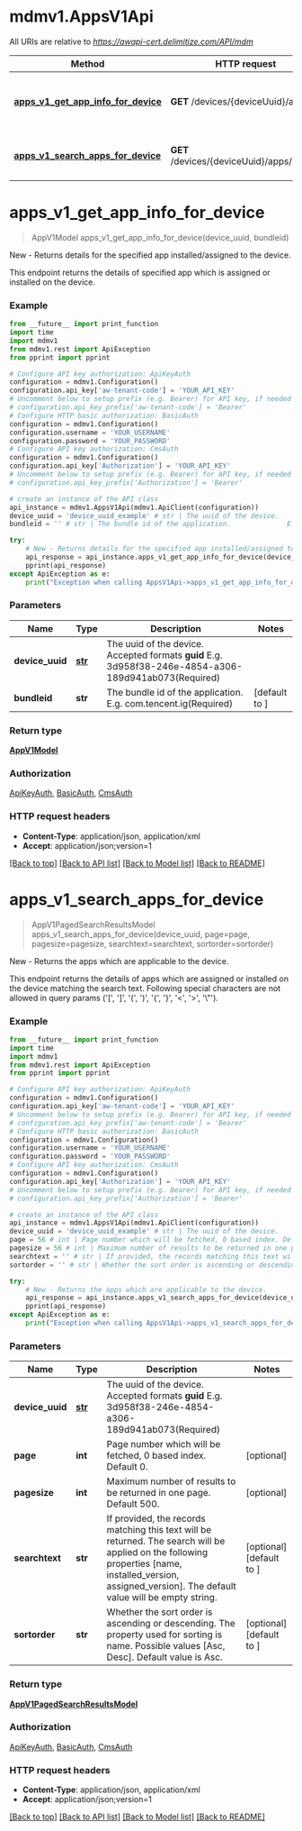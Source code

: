 # mdmv1.AppsV1Api

All URIs are relative to *https://awapi-cert.delimitize.com/API/mdm*

Method | HTTP request | Description
------------- | ------------- | -------------
[**apps_v1_get_app_info_for_device**](AppsV1Api.md#apps_v1_get_app_info_for_device) | **GET** /devices/{deviceUuid}/apps | New - Returns details for the specified app installed/assigned to the device.
[**apps_v1_search_apps_for_device**](AppsV1Api.md#apps_v1_search_apps_for_device) | **GET** /devices/{deviceUuid}/apps/search | New - Returns the apps which are applicable to the device.


# **apps_v1_get_app_info_for_device**
> AppV1Model apps_v1_get_app_info_for_device(device_uuid, bundleid)

New - Returns details for the specified app installed/assigned to the device.

This endpoint returns the details of specified app which is assigned or installed on the device.

### Example
```python
from __future__ import print_function
import time
import mdmv1
from mdmv1.rest import ApiException
from pprint import pprint

# Configure API key authorization: ApiKeyAuth
configuration = mdmv1.Configuration()
configuration.api_key['aw-tenant-code'] = 'YOUR_API_KEY'
# Uncomment below to setup prefix (e.g. Bearer) for API key, if needed
# configuration.api_key_prefix['aw-tenant-code'] = 'Bearer'
# Configure HTTP basic authorization: BasicAuth
configuration = mdmv1.Configuration()
configuration.username = 'YOUR_USERNAME'
configuration.password = 'YOUR_PASSWORD'
# Configure API key authorization: CmsAuth
configuration = mdmv1.Configuration()
configuration.api_key['Authorization'] = 'YOUR_API_KEY'
# Uncomment below to setup prefix (e.g. Bearer) for API key, if needed
# configuration.api_key_prefix['Authorization'] = 'Bearer'

# create an instance of the API class
api_instance = mdmv1.AppsV1Api(mdmv1.ApiClient(configuration))
device_uuid = 'device_uuid_example' # str | The uuid of the device.              Accepted formats **guid**              E.g. 3d958f38-246e-4854-a306-189d941ab073(Required)
bundleid = '' # str | The bundle id of the application.              E.g. com.tencent.ig(Required) (default to )

try:
    # New - Returns details for the specified app installed/assigned to the device.
    api_response = api_instance.apps_v1_get_app_info_for_device(device_uuid, bundleid)
    pprint(api_response)
except ApiException as e:
    print("Exception when calling AppsV1Api->apps_v1_get_app_info_for_device: %s\n" % e)
```

### Parameters

Name | Type | Description  | Notes
------------- | ------------- | ------------- | -------------
 **device_uuid** | [**str**](.md)| The uuid of the device.              Accepted formats **guid**              E.g. 3d958f38-246e-4854-a306-189d941ab073(Required) | 
 **bundleid** | **str**| The bundle id of the application.              E.g. com.tencent.ig(Required) | [default to ]

### Return type

[**AppV1Model**](AppV1Model.md)

### Authorization

[ApiKeyAuth](../README.md#ApiKeyAuth), [BasicAuth](../README.md#BasicAuth), [CmsAuth](../README.md#CmsAuth)

### HTTP request headers

 - **Content-Type**: application/json, application/xml
 - **Accept**: application/json;version=1

[[Back to top]](#) [[Back to API list]](../README.md#documentation-for-api-endpoints) [[Back to Model list]](../README.md#documentation-for-models) [[Back to README]](../README.md)

# **apps_v1_search_apps_for_device**
> AppV1PagedSearchResultsModel apps_v1_search_apps_for_device(device_uuid, page=page, pagesize=pagesize, searchtext=searchtext, sortorder=sortorder)

New - Returns the apps which are applicable to the device.

This endpoint returns the details of apps which are assigned or installed on the device matching the search text.  Following special characters are not allowed in query params ('[', ']', '(', ')', '{', '}', '&lt;', '&gt;', '\\\"').

### Example
```python
from __future__ import print_function
import time
import mdmv1
from mdmv1.rest import ApiException
from pprint import pprint

# Configure API key authorization: ApiKeyAuth
configuration = mdmv1.Configuration()
configuration.api_key['aw-tenant-code'] = 'YOUR_API_KEY'
# Uncomment below to setup prefix (e.g. Bearer) for API key, if needed
# configuration.api_key_prefix['aw-tenant-code'] = 'Bearer'
# Configure HTTP basic authorization: BasicAuth
configuration = mdmv1.Configuration()
configuration.username = 'YOUR_USERNAME'
configuration.password = 'YOUR_PASSWORD'
# Configure API key authorization: CmsAuth
configuration = mdmv1.Configuration()
configuration.api_key['Authorization'] = 'YOUR_API_KEY'
# Uncomment below to setup prefix (e.g. Bearer) for API key, if needed
# configuration.api_key_prefix['Authorization'] = 'Bearer'

# create an instance of the API class
api_instance = mdmv1.AppsV1Api(mdmv1.ApiClient(configuration))
device_uuid = 'device_uuid_example' # str | The uuid of the device.              Accepted formats **guid**              E.g. 3d958f38-246e-4854-a306-189d941ab073(Required)
page = 56 # int | Page number which will be fetched, 0 based index. Default 0. (optional)
pagesize = 56 # int | Maximum number of results to be returned in one page. Default 500. (optional)
searchtext = '' # str | If provided, the records matching this text will be returned. The search will be applied on the following properties [name, installed_version, assigned_version]. The default value will be empty string. (optional) (default to )
sortorder = '' # str | Whether the sort order is ascending or descending. The property used for sorting is name. Possible values [Asc, Desc]. Default value is Asc. (optional) (default to )

try:
    # New - Returns the apps which are applicable to the device.
    api_response = api_instance.apps_v1_search_apps_for_device(device_uuid, page=page, pagesize=pagesize, searchtext=searchtext, sortorder=sortorder)
    pprint(api_response)
except ApiException as e:
    print("Exception when calling AppsV1Api->apps_v1_search_apps_for_device: %s\n" % e)
```

### Parameters

Name | Type | Description  | Notes
------------- | ------------- | ------------- | -------------
 **device_uuid** | [**str**](.md)| The uuid of the device.              Accepted formats **guid**              E.g. 3d958f38-246e-4854-a306-189d941ab073(Required) | 
 **page** | **int**| Page number which will be fetched, 0 based index. Default 0. | [optional] 
 **pagesize** | **int**| Maximum number of results to be returned in one page. Default 500. | [optional] 
 **searchtext** | **str**| If provided, the records matching this text will be returned. The search will be applied on the following properties [name, installed_version, assigned_version]. The default value will be empty string. | [optional] [default to ]
 **sortorder** | **str**| Whether the sort order is ascending or descending. The property used for sorting is name. Possible values [Asc, Desc]. Default value is Asc. | [optional] [default to ]

### Return type

[**AppV1PagedSearchResultsModel**](AppV1PagedSearchResultsModel.md)

### Authorization

[ApiKeyAuth](../README.md#ApiKeyAuth), [BasicAuth](../README.md#BasicAuth), [CmsAuth](../README.md#CmsAuth)

### HTTP request headers

 - **Content-Type**: application/json, application/xml
 - **Accept**: application/json;version=1

[[Back to top]](#) [[Back to API list]](../README.md#documentation-for-api-endpoints) [[Back to Model list]](../README.md#documentation-for-models) [[Back to README]](../README.md)

